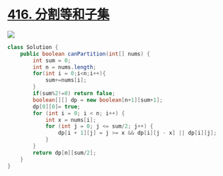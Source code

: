 # [**416. 分割等和子集**](https://leetcode.cn/problems/partition-equal-subset-sum/)

![](https://kevin-java.oss-cn-hongkong.aliyuncs.com/%E5%B1%8F%E5%B9%95%E6%88%AA%E5%9B%BE%202025-05-05%20213204.png)

```java
class Solution {
    public boolean canPartition(int[] nums) {
        int sum = 0;
        int n = nums.length;
        for(int i = 0;i<n;i++){
            sum+=nums[i];
        }
        if(sum%2!=0) return false;
        boolean[][] dp = new boolean[n+1][sum+1];
        dp[0][0]= true;
        for (int i = 0; i < n; i++) {
            int x = nums[i];
            for (int j = 0; j <= sum/2; j++) {
                dp[i + 1][j] = j >= x && dp[i][j - x] || dp[i][j];
            }
        }
        return dp[n][sum/2];
    }
}
```